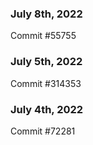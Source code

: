### July 8th, 2022

Commit #55755

### July 5th, 2022

Commit #314353


### July 4th, 2022

Commit #72281
